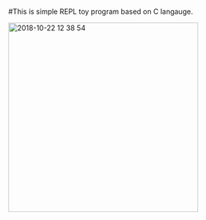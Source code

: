 #This is simple REPL toy program based on C langauge.

<img width="380" alt="2018-10-22 12 38 54" src="https://user-images.githubusercontent.com/12508269/47269061-cbbefb80-d593-11e8-923d-637fe4c547d4.png">
